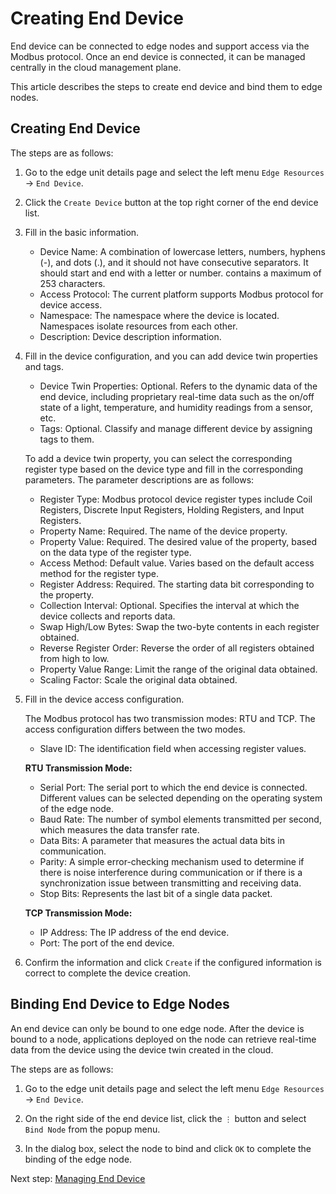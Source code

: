 # Creating End Device

End device can be connected to edge nodes and support access via the Modbus protocol.
Once an end device is connected, it can be managed centrally in the cloud management plane.

This article describes the steps to create end device and bind them to edge nodes.

## Creating End Device

The steps are as follows:

1. Go to the edge unit details page and select the left menu `Edge Resources` -> `End Device`.

2. Click the `Create Device` button at the top right corner of the end device list.

3. Fill in the basic information.

    - Device Name: A combination of lowercase letters, numbers, hyphens (-), and dots (.), and it should not have consecutive separators. It should start and end with a letter or number. contains a maximum of 253 characters.
    - Access Protocol: The current platform supports Modbus protocol for device access.
    - Namespace: The namespace where the device is located. Namespaces isolate resources from each other.
    - Description: Device description information.

4. Fill in the device configuration, and you can add device twin properties and tags.

    - Device Twin Properties: Optional. Refers to the dynamic data of the end device, including proprietary real-time data such as the on/off state of a light, temperature, and humidity readings from a sensor, etc.
    - Tags: Optional. Classify and manage different device by assigning tags to them.

    To add a device twin property, you can select the corresponding register type based on the
    device type and fill in the corresponding parameters. The parameter descriptions are as follows:

    - Register Type: Modbus protocol device register types include Coil Registers, Discrete Input Registers, Holding Registers, and Input Registers.
    - Property Name: Required. The name of the device property.
    - Property Value: Required. The desired value of the property, based on the data type of the register type.
    - Access Method: Default value. Varies based on the default access method for the register type.
    - Register Address: Required. The starting data bit corresponding to the property.
    - Collection Interval: Optional. Specifies the interval at which the device collects and reports data.
    - Swap High/Low Bytes: Swap the two-byte contents in each register obtained.
    - Reverse Register Order: Reverse the order of all registers obtained from high to low.
    - Property Value Range: Limit the range of the original data obtained.
    - Scaling Factor: Scale the original data obtained.

5. Fill in the device access configuration.

    The Modbus protocol has two transmission modes: RTU and TCP. The access configuration differs between the two modes.

    - Slave ID: The identification field when accessing register values.

    **RTU Transmission Mode:**

    - Serial Port: The serial port to which the end device is connected. Different values can be selected depending on the operating system of the edge node.
    - Baud Rate: The number of symbol elements transmitted per second, which measures the data transfer rate.
    - Data Bits: A parameter that measures the actual data bits in communication.
    - Parity: A simple error-checking mechanism used to determine if there is noise interference during communication or if there is a synchronization issue between transmitting and receiving data.
    - Stop Bits: Represents the last bit of a single data packet.

    **TCP Transmission Mode:**

    - IP Address: The IP address of the end device.
    - Port: The port of the end device.

6. Confirm the information and click `Create` if the configured information is correct to complete the device creation.

## Binding End Device to Edge Nodes

An end device can only be bound to one edge node. After the device is bound to a node, applications deployed on the node can retrieve real-time data from the device using the device twin created in the cloud.

The steps are as follows:

1. Go to the edge unit details page and select the left menu `Edge Resources` -> `End Device`.

2. On the right side of the end device list, click the `⋮` button and select `Bind Node` from the popup menu.

3. In the dialog box, select the node to bind and click `OK` to complete the binding of the edge node.

Next step: [Managing End Device](manage-device.md)
